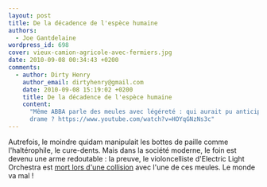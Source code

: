 ```yaml
---
layout: post
title: De la décadence de l'espèce humaine
authors:
  - Joe Gantdelaine
wordpress_id: 698
cover: vieux-camion-agricole-avec-fermiers.jpg
date: 2010-09-08 00:34:43 +0200
comments:
  - author: Dirty Henry
    author_email: dirtyhenry@gmail.com
    date: 2010-09-08 15:19:02 +0200
    title: De la décadence de l'espèce humaine
    content:
      "Même ABBA parle des meules avec légéreté : qui aurait pu anticiper un tel
      drame ? https://www.youtube.com/watch?v=HOYqGNzNs3c"
---
```


Autrefois, le moindre quidam manipulait les bottes de paille comme
l'haltérophile, le cure-dents. Mais dans la société moderne, le foin est devenu
une arme redoutable : la preuve, le violoncelliste d'Electric Light Orchestra
est
[mort lors d'une collision](https://pitchfork.com/news/39956-former-electric-light-orchestra-cellist-mike-edwards-dies-in-freak-hay-bale-accident/)
avec l'une de ces meules. Le monde va mal !
